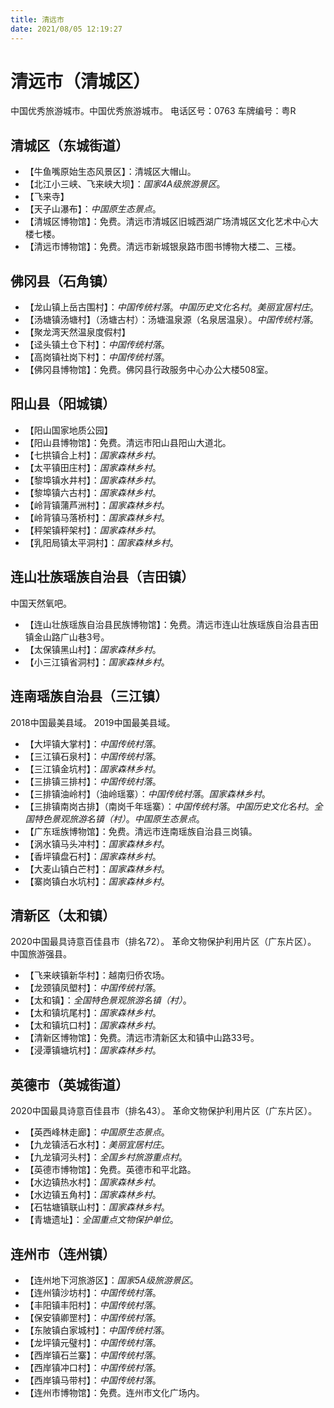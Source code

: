 ```yaml
---
title: 清远市
date: 2021/08/05 12:19:27
---
```


# 清远市（清城区）
中国优秀旅游城市。中国优秀旅游城市。
电话区号：0763
车牌编号：粤R
## 清城区（东城街道）
* 【牛鱼嘴原始生态风景区】：清城区大帽山。
* 【北江小三峡、飞来峡大坝】：*国家4A级旅游景区*。
* 【飞来寺】
* 【天子山瀑布】：*中国原生态景点*。
* 【清城区博物馆】：免费。清远市清城区旧城西湖广场清城区文化艺术中心大楼七楼。
* 【清远市博物馆】：免费。清远市新城银泉路市图书博物大楼二、三楼。
## 佛冈县（石角镇）
* 【龙山镇上岳古围村】：*中国传统村落*。*中国历史文化名村*。*美丽宜居村庄*。
* 【汤塘镇汤塘村】（汤塘古村）：汤塘温泉源（名泉居温泉）。*中国传统村落*。
* 【聚龙湾天然温泉度假村】
* 【迳头镇土仓下村】：*中国传统村落*。
* 【高岗镇社岗下村】：*中国传统村落*。
* 【佛冈县博物馆】：免费。佛冈县行政服务中心办公大楼508室。
## 阳山县（阳城镇）
* 【阳山国家地质公园】
* 【阳山县博物馆】：免费。清远市阳山县阳山大道北。
* 【七拱镇合上村】：*国家森林乡村*。
* 【太平镇田庄村】：*国家森林乡村*。
* 【黎埠镇水井村】：*国家森林乡村*。
* 【黎埠镇六古村】：*国家森林乡村*。
* 【岭背镇蒲芦洲村】：*国家森林乡村*。
* 【岭背镇马落桥村】：*国家森林乡村*。
* 【秤架镇秤架村】：*国家森林乡村*。
* 【乳阳局镇太平洞村】：*国家森林乡村*。
## 连山壮族瑶族自治县（吉田镇）
中国天然氧吧。
* 【连山壮族瑶族自治县民族博物馆】：免费。清远市连山壮族瑶族自治县吉田镇金山路广山巷3号。
* 【太保镇黑山村】：*国家森林乡村*。
* 【小三江镇省洞村】：*国家森林乡村*。
## 连南瑶族自治县（三江镇）
2018中国最美县域。
2019中国最美县域。
* 【大坪镇大掌村】：*中国传统村落*。
* 【三江镇石泉村】：*中国传统村落*。
* 【三江镇金坑村】：*国家森林乡村*。
* 【三排镇三排村】：*中国传统村落*。
* 【三排镇油岭村】（油岭瑶寨）：*中国传统村落*。*国家森林乡村*。
* 【三排镇南岗古排】（南岗千年瑶寨）：*中国传统村落*。*中国历史文化名村*。*全国特色景观旅游名镇（村）*。*中国原生态景点*。
* 【广东瑶族博物馆】：免费。清远市连南瑶族自治县三岗镇。
* 【涡水镇马头冲村】：*国家森林乡村*。
* 【香坪镇盘石村】：*国家森林乡村*。
* 【大麦山镇白芒村】：*国家森林乡村*。
* 【寨岗镇白水坑村】：*国家森林乡村*。
## 清新区（太和镇）
2020中国最具诗意百佳县市（排名72）。
革命文物保护利用片区（广东片区）。
中国旅游强县。
* 【飞来峡镇新华村】：越南归侨农场。
* 【龙颈镇凤塱村】：*中国传统村落*。
* 【太和镇】：*全国特色景观旅游名镇（村）*。
* 【太和镇坑尾村】：*国家森林乡村*。
* 【太和镇坑口村】：*国家森林乡村*。
* 【清新区博物馆】：免费。清远市清新区太和镇中山路33号。
* 【浸潭镇塘坑村】：*国家森林乡村*。
## 英德市（英城街道）
2020中国最具诗意百佳县市（排名43）。
革命文物保护利用片区（广东片区）。
* 【英西峰林走廊】：*中国原生态景点*。
* 【九龙镇活石水村】：*美丽宜居村庄*。
* 【九龙镇河头村】：*全国乡村旅游重点村*。
* 【英德市博物馆】：免费。英德市和平北路。
* 【水边镇热水村】：*国家森林乡村*。
* 【水边镇五角村】：*国家森林乡村*。
* 【石牯塘镇联山村】：*国家森林乡村*。
* 【青塘遗址】：*全国重点文物保护单位*。
## 连州市（连州镇）
* 【连州地下河旅游区】：*国家5A级旅游景区*。
* 【连州镇沙坊村】：*中国传统村落*。
* 【丰阳镇丰阳村】：*中国传统村落*。
* 【保安镇卿罡村】：*中国传统村落*。
* 【东陂镇白家城村】：*中国传统村落*。
* 【龙坪镇元璧村】：*中国传统村落*。
* 【西岸镇石兰寨】：*中国传统村落*。
* 【西岸镇冲口村】：*中国传统村落*。
* 【西岸镇马带村】：*中国传统村落*。
* 【连州市博物馆】：免费。连州市文化广场内。
